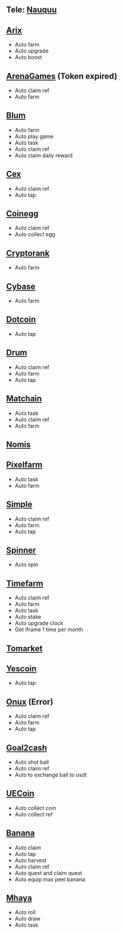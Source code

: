 ## Tele: [Nauquu](t.me/@Nauquu)
## [Arix](https://t.me/ARIXcoin_bot?start=ref_5904599269)
- Auto farm
- Auto upgrade
- Auto boost
## [ArenaGames](https://t.me/Arenavsbot?start=ref_27E7FzdsR8WeTmALFiUgLJ) (Token expired)
- Auto claim ref
- Auto farm
## [Blum](https://t.me/BlumCryptoBot/app?startapp=ref_8ZHWL6qvRI)
- Auto farm
- Auto play game
- Auto task
- Auto claim ref
- Auto claim daily reward
## [Cex](https://t.me/cexio_tap_bot?start=1716323293133092)
- Auto claim ref
- Auto tap
## [Coinegg](https://t.me/coinegg_miner_bot/miniapp?startapp=kBNoWEHfEAB8K3thyuN)
- Auto claim ref
- Auto collect egg
## [Cryptorank](https://t.me/cryptorank_app_bot/points?startapp=ref_5904599269_)
- Auto farm
## [Cybase](https://t.me/CyberbaseFarm_bot?start=5904599269)
- Auto farm
## [Dotcoin](https://t.me/dotcoin_bot?start=r_5904599269)
- Auto tap
## [Drum](https://t.me/drumtap_bot?start=1716917989221406)
- Auto claim ref
- Auto farm
- Auto tap
## [Matchain](https://t.me/MatchQuestBot/start?startapp=1897573196ff95946e31e174ae7fe702)
- Auto task
- Auto claim ref
- Auto farm
## [Nomis](https://t.me/NomisAppBot/app?startapp=ref_kUUro6qj7B)
## [Pixelfarm](https://t.me/pixel_farmm_bot/app?startapp=qmyp6y)
- Auto task
- Auto farm
## [Simple](https://t.me/Simple_Tap_Bot/app?startapp=1717258210026)
- Auto claim ref
- Auto farm
- Auto tap
## [Spinner](https://t.me/spinnercoin_bot/app?startapp=r_679567)
- Auto spin
## [Timefarm](https://t.me/TimeFarmCryptoBot?start=xlZ5oruZ4pvXAtiT)
- Auto claim ref
- Auto farm
- Auto task
- Auto stake
- Auto upgrade clock
- Get iframe 1 time per month
## [Tomarket](https://t.me/Tomarket_ai_bot/app?startapp=00002iMg) 
## [Yescoin](https://t.me/theYescoin_bot/Yescoin?startapp=RqQgP1)
- Auto tap
## [Onux](https://t.me/onus_tap_tap_tap_bot/join?startapp=1725363482101) (Error)
- Auto claim ref
- Auto farm
- Auto tap
## [Goal2cash](https://t.me/goal2cash_bot?start=INV5904599269)
- Auto shot ball
- Auto claim ref
- Auto to exchange ball to usdt
## [UECoin](https://t.me/UEEx_Miner_bot/UEB_Miner_Bot?startapp=kBNoWEHfEAB8S9rmMSA)
- Auto collect coin
- Auto collect ref
## [Banana](https://t.me/OfficialBananaBot/banana?startapp=referral=5722VF5)
- Auto claim
- Auto tap
- Auto harvest
- Auto claim ref
- Auto quest and claim quest
- Auto equip max peel banana
## [Mhaya](https://t.me/mhaya_bot?start=5904599269)
- Auto roll
- Auto draw
- Auto task
